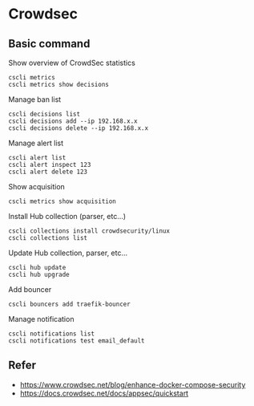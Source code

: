 # Crowdsec

## Basic command
Show overview of CrowdSec statistics
```
cscli metrics
cscli metrics show decisions
```
Manage ban list
```
cscli decisions list
cscli decisions add --ip 192.168.x.x
cscli decisions delete --ip 192.168.x.x
```
Manage alert list
```
cscli alert list
cscli alert inspect 123
cscli alert delete 123
```
Show acquisition
```
cscli metrics show acquisition
```
Install Hub collection (parser, etc...)
```
cscli collections install crowdsecurity/linux
cscli collections list
```
Update Hub collection, parser, etc...
```
cscli hub update
cscli hub upgrade
```
Add bouncer
```
cscli bouncers add traefik-bouncer
```
Manage notification
```
cscli notifications list
cscli notifications test email_default
```
## Refer
- https://www.crowdsec.net/blog/enhance-docker-compose-security
- https://docs.crowdsec.net/docs/appsec/quickstart